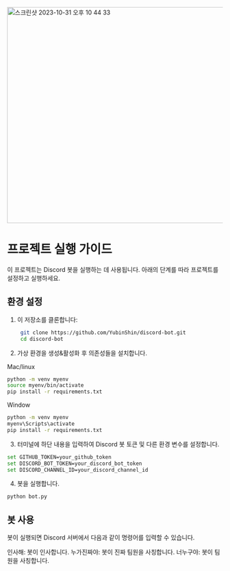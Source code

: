 <img width="505" alt="스크린샷 2023-10-31 오후 10 44 33" src="https://github.com/YubinShin/discord-bot/assets/68121478/bffe0c13-90cc-4095-a011-721e7f12d16c">


# 프로젝트 실행 가이드

이 프로젝트는 Discord 봇을 실행하는 데 사용됩니다. 아래의 단계를 따라 프로젝트를 설정하고 실행하세요.

## 환경 설정

1. 이 저장소를 클론합니다:

   ```sh
    git clone https://github.com/YubinShin/discord-bot.git
    cd discord-bot
   ```
2. 가상 환경을 생성&활성화 후 의존성들을 설치합니다.

  Mac/linux
  ```sh
  python -m venv myenv
  source myenv/bin/activate
  pip install -r requirements.txt
  ```

  Window
  ```sh
  python -m venv myenv
  myenv\Scripts\activate
  pip install -r requirements.txt
  ```

3. 터미널에 하단 내용을 입력하여 Discord 봇 토큰 및 다른 환경 변수를 설정합니다.

  ```sh
  set GITHUB_TOKEN=your_github_token
  set DISCORD_BOT_TOKEN=your_discord_bot_token
  set DISCORD_CHANNEL_ID=your_discord_channel_id
  ```

4. 봇을 실행합니다.

  ```sh
  python bot.py
  ```

## 봇 사용

봇이 실행되면 Discord 서버에서 다음과 같이 명령어를 입력할 수 있습니다.

인사해: 봇이 인사합니다.
누가진짜야: 봇이 진짜 팀원을 사칭합니다.
너누구야: 봇이 팀원을 사칭합니다.
